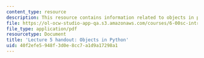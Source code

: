 ```yaml
---
content_type: resource
description: This resource contains information related to objects in python.
file: https://ol-ocw-studio-app-qa.s3.amazonaws.com/courses/6-00sc-introduction-to-computer-science-and-programming-spring-2011/40f2efe5948f3d0e8cc7a1d9a17298a1_MIT6_00SCS11_lec05.pdf
file_type: application/pdf
resourcetype: Document
title: 'Lecture 5 handout: Objects in Python'
uid: 40f2efe5-948f-3d0e-8cc7-a1d9a17298a1
---
```

